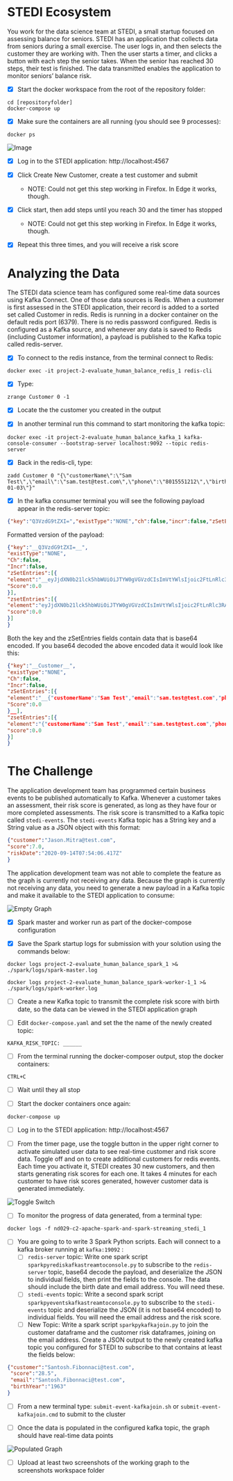 # STEDI Ecosystem

You work for the data science team at STEDI, a small startup focused on assessing balance for seniors. STEDI has an application that collects data from seniors during a small exercise. The user logs in, and then selects the customer they are working with. Then the user starts a timer, and clicks a button with each step the senior takes. When the senior has reached 30 steps, their test is finished. The data transmitted enables the application to monitor seniors’ balance risk. 

- [x] Start the docker workspace from the root of the repository folder:
```
cd [repositoryfolder]
docker-compose up
```

- [x] Make sure the containers are all running (you should see 9 processes):
```
docker ps
```

![Image](images/docker-ps.png)

- [x] Log in to the STEDI application: http://localhost:4567

- [x] Click Create New Customer, create a test customer and submit
    - NOTE: Could not get this step working in Firefox. In Edge it works, though.  

- [x] Click start, then add steps until you reach 30 and the timer has stopped
    - NOTE: Could not get this step working in Firefox. In Edge it works, though.  

- [x] Repeat this three times, and you will receive a risk score

# Analyzing the Data

The STEDI data science team has configured some real-time data sources using Kafka Connect. One of those data sources is Redis. When a customer is first assessed in the STEDI application, their record  is added to a sorted set called Customer in redis. Redis is running in a docker container on the default redis port (6379). There is no redis password configured. Redis is configured as a Kafka source, and whenever any data is saved to Redis (including Customer information), a payload is published to the Kafka topic called redis-server. 

- [x] To connect to the redis instance, from the terminal connect to Redis: 

```
docker exec -it project-2-evaluate_human_balance_redis_1 redis-cli
```

- [x] Type:

```
zrange Customer 0 -1
```

- [x] Locate the the customer you created in the output

- [x] In another terminal run this command to start monitoring the kafka topic:

```
docker exec -it project-2-evaluate_human_balance_kafka_1 kafka-console-consumer --bootstrap-server localhost:9092 --topic redis-server
```

- [x] Back in the redis-cli, type: 

```
zadd Customer 0 "{\"customerName\":\"Sam Test\",\"email\":\"sam.test@test.com\",\"phone\":\"8015551212\",\"birthDay\":\"2001-01-03\"}"
```

- [x] In the kafka consumer terminal you will see the following payload appear in the redis-server topic:

```json
{"key":"Q3VzdG9tZXI=","existType":"NONE","ch":false,"incr":false,"zSetEntries":[{"element":"eyJjdXN0b21lck5hbWUiOiJTYW0gVGVzdCIsImVtYWlsIjoic2FtLnRlc3RAdGVzdC5jb20iLCJwaG9uZSI6IjgwMTU1NTEyMTIiLCJiaXJ0aERheSI6IjIwMDEtMDEtMDMifQ==","score":0.0}],"zsetEntries":[{"element":"eyJjdXN0b21lck5hbWUiOiJTYW0gVGVzdCIsImVtYWlsIjoic2FtLnRlc3RAdGVzdC5jb20iLCJwaG9uZSI6IjgwMTU1NTEyMTIiLCJiaXJ0aERheSI6IjIwMDEtMDEtMDMifQ==","score":0.0}]}
```

Formatted version of the payload:
```json
{"key":"__Q3VzdG9tZXI=__",
"existType":"NONE",
"Ch":false,
"Incr":false,
"zSetEntries":[{
"element":"__eyJjdXN0b21lck5hbWUiOiJTYW0gVGVzdCIsImVtYWlsIjoic2FtLnRlc3RAdGVzdC5jb20iLCJwaG9uZSI6IjgwMTU1NTEyMTIiLCJiaXJ0aERheSI6IjIwMDEtMDEtMDMifQ==__",
"Score":0.0
}],
"zsetEntries":[{
"element":"eyJjdXN0b21lck5hbWUiOiJTYW0gVGVzdCIsImVtYWlsIjoic2FtLnRlc3RAdGVzdC5jb20iLCJwaG9uZSI6IjgwMTU1NTEyMTIiLCJiaXJ0aERheSI6IjIwMDEtMDEtMDMifQ==",
"score":0.0
}]
}
```

Both the key and the zSetEntries fields contain data that is base64 encoded. If you base64 decoded the above encoded data it would look like this:

```json
{"key":"__Customer__",
"existType":"NONE",
"Ch":false,
"Incr":false,
"zSetEntries":[{
"element":"__{"customerName":"Sam Test","email":"sam.test@test.com","phone":"8015551212","birthDay":"2001-01-03"}",
"Score":0.0
}__],
"zsetEntries":[{
"element":"{"customerName":"Sam Test","email":"sam.test@test.com","phone":"8015551212","birthDay":"2001-01-03"}",
"score":0.0
}]
}
```

# The Challenge

The application development team has programmed certain business events to be published automatically to Kafka. Whenever a customer takes an assessment, their risk score is generated, as long as they have four or more completed assessments. The risk score is transmitted to a Kafka topic called `stedi-events`. The `stedi-events` Kafka topic has a String key and a String value as a JSON object with this format:

```json
{"customer":"Jason.Mitra@test.com",
"score":7.0,
"riskDate":"2020-09-14T07:54:06.417Z"
}
```

The application development team was not able to complete the feature as the graph is currently not receiving any data. Because the graph is currently not receiving any data, you need to generate a new payload in a Kafka topic and make it available to the STEDI application to consume:

![Empty Graph](images/empty_graph.png)

- [x] Spark master and worker run as part of the docker-compose configuration

- [x] Save the Spark startup logs for submission with your solution using the commands below:

```
docker logs project-2-evaluate_human_balance_spark_1 >& ./spark/logs/spark-master.log

docker logs project-2-evaluate_human_balance_spark-worker-1_1 >& ./spark/logs/spark-worker.log
```

- [ ] Create a new Kafka topic to transmit the complete risk score with birth date, so the data can be viewed in the STEDI application graph

- [ ] Edit `docker-compose.yaml` and set the the name of the newly created topic:

```
KAFKA_RISK_TOPIC: ______
```

- [ ] From the terminal running the docker-composer output, stop the docker containers:
```
CTRL+C
```

- [ ] Wait until they all stop

- [ ] Start the docker containers once again:

```
docker-compose up
```

- [ ] Log in to the STEDI application: http://localhost:4567

- [ ] From the timer page, use the toggle button in the upper right corner to activate simulated user data to see real-time customer and risk score data. Toggle off and on to create additional customers for redis events. Each time you activate it, STEDI creates 30 new customers, and then starts generating risk scores for each one. It takes 4 minutes for each customer to have risk scores generated, however customer data is generated immediately. 

![Toggle Switch](images/toggle_simulation.png)

- [ ] To monitor the progress of data generated, from a terminal type: 

```
docker logs -f nd029-c2-apache-spark-and-spark-streaming_stedi_1
```



- [ ] You are going to to write 3 Spark Python scripts. Each will connect to a kafka broker running at `kafka:19092` :
    - [ ] `redis-server` topic: Write one spark script `sparkpyrediskafkastreamtoconsole.py` to subscribe to the `redis-server` topic, base64 decode the payload, and deserialize the JSON to individual fields, then print the fields to the console. The data should include the birth date and email address. You will need these.
    - [ ] `stedi-events` topic: Write a second spark script `sparkpyeventskafkastreamtoconsole.py` to subscribe to the `stedi-events` topic and deserialize the JSON (it is not base64 encoded) to individual fields. You will need the email address and the risk score.
    - [ ] New Topic: Write a spark script `sparkpykafkajoin.py` to join the customer dataframe and the customer risk dataframes, joining on the email address. Create a JSON output to the newly created kafka topic you configured for STEDI to subscribe to that contains at least the fields below:

```json
{"customer":"Santosh.Fibonnaci@test.com",
 "score":"28.5",
 "email":"Santosh.Fibonnaci@test.com",
 "birthYear":"1963"
} 
```

- [ ] From a new terminal type: `submit-event-kafkajoin.sh` or `submit-event-kafkajoin.cmd` to submit to the cluster

- [ ] Once the data is populated in the configured kafka topic, the graph should have real-time data points

![Populated Graph](images/populated_graph.png)

- [ ] Upload at least two screenshots of the working graph to the screenshots workspace folder 

